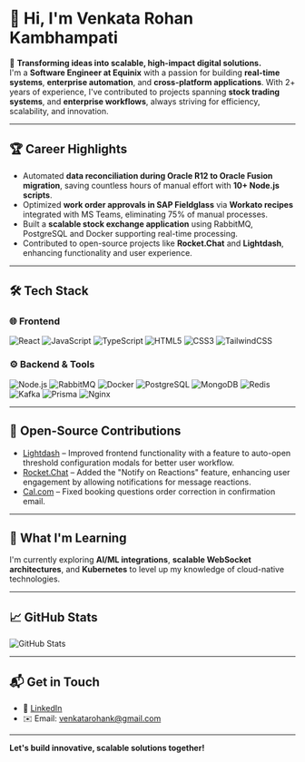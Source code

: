 # 👋 Hi, I'm Venkata Rohan Kambhampati 

🚀 **Transforming ideas into scalable, high-impact digital solutions.**  
I'm a **Software Engineer at Equinix** with a passion for building **real-time systems**, **enterprise automation**, and **cross-platform applications**. With 2+ years of experience, I've contributed to projects spanning **stock trading systems**, and **enterprise workflows**, always striving for efficiency, scalability, and innovation.  

---

## 🏆 Career Highlights 
- Automated **data reconciliation during Oracle R12 to Oracle Fusion migration**, saving countless hours of manual effort with **10+ Node.js scripts**.  
- Optimized **work order approvals in SAP Fieldglass** via **Workato recipes** integrated with MS Teams, eliminating 75% of manual processes.  
- Built a **scalable stock exchange application** using RabbitMQ, PostgreSQL and Docker supporting real-time processing.  
- Contributed to open-source projects like **Rocket.Chat** and **Lightdash**, enhancing functionality and user experience.  

---

## 🛠️ Tech Stack  

### 🌐 **Frontend**  
![React](https://img.shields.io/badge/-React-61DAFB?style=for-the-badge&logo=react&logoColor=black) ![JavaScript](https://img.shields.io/badge/-JavaScript-F7DF1E?style=for-the-badge&logo=javascript&logoColor=black) ![TypeScript](https://img.shields.io/badge/-TypeScript-007ACC?style=for-the-badge&logo=typescript&logoColor=white) ![HTML5](https://img.shields.io/badge/-HTML5-E34F26?style=for-the-badge&logo=html5&logoColor=white) ![CSS3](https://img.shields.io/badge/-CSS3-1572B6?style=for-the-badge&logo=css3&logoColor=white) ![TailwindCSS](https://img.shields.io/badge/-TailwindCSS-38B2AC?style=for-the-badge&logo=tailwindcss&logoColor=white)  

### ⚙️ **Backend & Tools**  
![Node.js](https://img.shields.io/badge/-Node.js-339933?style=for-the-badge&logo=node.js&logoColor=white) ![RabbitMQ](https://img.shields.io/badge/-RabbitMQ-FF6600?style=for-the-badge&logo=rabbitmq&logoColor=white) ![Docker](https://img.shields.io/badge/-Docker-2496ED?style=for-the-badge&logo=docker&logoColor=white) ![PostgreSQL](https://img.shields.io/badge/-PostgreSQL-4169E1?style=for-the-badge&logo=postgresql&logoColor=white) ![MongoDB](https://img.shields.io/badge/-MongoDB-47A248?style=for-the-badge&logo=mongodb&logoColor=white) ![Redis](https://img.shields.io/badge/-Redis-DC382D?style=for-the-badge&logo=redis&logoColor=white) ![Kafka](https://img.shields.io/badge/-Kafka-231F20?style=for-the-badge&logo=apache-kafka&logoColor=white) ![Prisma](https://img.shields.io/badge/-Prisma-2D3748?style=for-the-badge&logo=prisma&logoColor=white) ![Nginx](https://img.shields.io/badge/-Nginx-009639?style=for-the-badge&logo=nginx&logoColor=white)  
  

---

## 💼 Open-Source Contributions  
- [Lightdash](https://github.com/lightdash/lightdash/issues/9075) – Improved frontend functionality with a feature to auto-open threshold configuration modals for better user workflow.  
- [Rocket.Chat](https://github.com/RocketChat/Rocket.Chat/pull/32475) – Added the "Notify on Reactions" feature, enhancing user engagement by allowing notifications for message reactions.  
- [Cal.com](https://github.com/calcom/cal.com/pull/18192) – Fixed booking questions order correction in confirmation email.

---

## 🌱 What I'm Learning  
I'm currently exploring **AI/ML integrations**, **scalable WebSocket architectures**, and **Kubernetes** to level up my knowledge of cloud-native technologies.  

---

## 📈 GitHub Stats  

![GitHub Stats](https://github-readme-stats.vercel.app/api?username=VenkataRohan&show_icons=true&theme=radical)   

---

## 📬 Get in Touch  

- 💼 [LinkedIn](https://www.linkedin.com/in/venkata-rohan)  
- ✉️ Email: venkatarohank@gmail.com  

---

**Let's build innovative, scalable solutions together!**  
